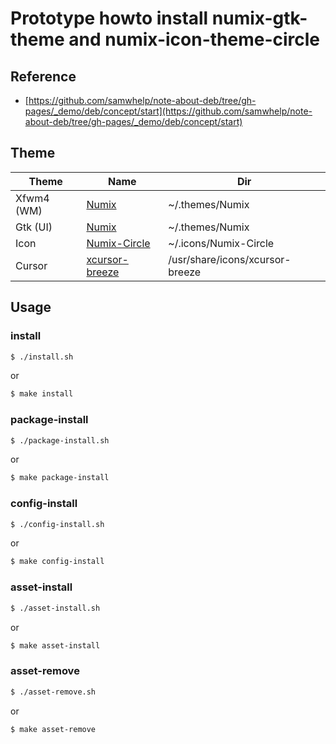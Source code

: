 
# Prototype howto install numix-gtk-theme and numix-icon-theme-circle

## Reference

* [https://github.com/samwhelp/note-about-deb/tree/gh-pages/_demo/deb/concept/start](https://github.com/samwhelp/note-about-deb/tree/gh-pages/_demo/deb/concept/start)

## Theme

| Theme | Name | Dir |
| --- | --- | --- |
| Xfwm4 (WM) | [Numix](https://packages.ubuntu.com/focal/numix-gtk-theme) | ~/.themes/Numix |
| Gtk (UI) | [Numix](https://packages.ubuntu.com/focal/numix-gtk-theme) | ~/.themes/Numix |
| Icon | [Numix-Circle](https://packages.ubuntu.com/focal/numix-icon-theme-circle) | ~/.icons/Numix-Circle |
| Cursor | [xcursor-breeze](https://discover.manjaro.org/packages/xcursor-breeze) | /usr/share/icons/xcursor-breeze |


## Usage

### install

``` sh
$ ./install.sh
```

or

``` sh
$ make install
```


### package-install

``` sh
$ ./package-install.sh
```

or

``` sh
$ make package-install
```


### config-install

``` sh
$ ./config-install.sh
```

or

``` sh
$ make config-install
```


### asset-install

``` sh
$ ./asset-install.sh
```

or

``` sh
$ make asset-install
```


### asset-remove

``` sh
$ ./asset-remove.sh
```

or

``` sh
$ make asset-remove
```
